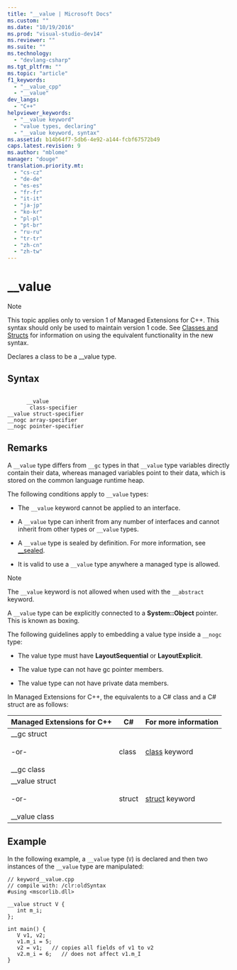 ```yaml
---
title: "__value | Microsoft Docs"
ms.custom: ""
ms.date: "10/19/2016"
ms.prod: "visual-studio-dev14"
ms.reviewer: ""
ms.suite: ""
ms.technology: 
  - "devlang-csharp"
ms.tgt_pltfrm: ""
ms.topic: "article"
f1_keywords: 
  - "__value_cpp"
  - "__value"
dev_langs: 
  - "C++"
helpviewer_keywords: 
  - "__value keyword"
  - "value types, declaring"
  - "__value keyword, syntax"
ms.assetid: b14b64f7-5db6-4e92-a144-fcbf67572b49
caps.latest.revision: 9
ms.author: "mblome"
manager: "douge"
translation.priority.mt: 
  - "cs-cz"
  - "de-de"
  - "es-es"
  - "fr-fr"
  - "it-it"
  - "ja-jp"
  - "ko-kr"
  - "pl-pl"
  - "pt-br"
  - "ru-ru"
  - "tr-tr"
  - "zh-cn"
  - "zh-tw"
---
```

# __value
> [!NOTE]
>  This topic applies only to version 1 of Managed Extensions for C++. This syntax should only be used to maintain version 1 code. See [Classes and Structs](../Topic/Classes%20and%20Structs%20%20\(C++%20Component%20Extensions\).md) for information on using the equivalent functionality in the new syntax.  
  
 Declares a class to be a __value type.  
  
## Syntax  
  
```  
  
      __value  
       class-specifier  
__value struct-specifier  
__nogc array-specifier  
__nogc pointer-specifier  
```  
  
## Remarks  
 A `__value` type differs from `__gc` types in that `__value` type variables directly contain their data, whereas managed variables point to their data, which is stored on the common language runtime heap.  
  
 The following conditions apply to `__value` types:  
  
-   The `__value` keyword cannot be applied to an interface.  
  
-   A `__value` type can inherit from any number of interfaces and cannot inherit from other types or `__value` types.  
  
-   A `__value` type is sealed by definition. For more information, see [__sealed](../misc/__sealed.md).  
  
-   It is valid to use a `__value` type anywhere a managed type is allowed.  
  
> [!NOTE]
>  The `__value` keyword is not allowed when used with the `__abstract` keyword.  
  
 A `__value` type can be explicitly connected to a **System::Object** pointer. This is known as boxing.  
  
 The following guidelines apply to embedding a value type inside a `__nogc` type:  
  
-   The value type must have **LayoutSequential** or **LayoutExplicit**.  
  
-   The value type can not have gc pointer members.  
  
-   The value type can not have private data members.  
  
 In Managed Extensions for C++, the equivalents to a C# class and a C# struct are as follows:  
  
|Managed Extensions for C++|C#|For more information|  
|----------------------------------|---------|--------------------------|  
|__gc struct<br /><br /> -or-<br /><br /> \__gc class|class|[class](../Topic/class%20\(C%23%20Reference\).md) keyword|  
|__value struct<br /><br /> -or-<br /><br /> \__value class|struct|[struct](../Topic/struct%20\(C%23%20Reference\).md) keyword|  
  
## Example  
 In the following example, a `__value` type (`V`) is declared and then two instances of the `__value` type are manipulated:  
  
```  
// keyword__value.cpp  
// compile with: /clr:oldSyntax  
#using <mscorlib.dll>  
  
__value struct V {   
   int m_i;  
};  
  
int main() {  
   V v1, v2;  
   v1.m_i = 5;  
   v2 = v1;   // copies all fields of v1 to v2  
   v2.m_i = 6;   // does not affect v1.m_I  
}  
```